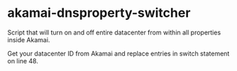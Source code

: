 # akamai-dnsproperty-switcher
Script that will turn on and off entire datacenter from within all properties inside Akamai.

Get your datacenter ID from Akamai and replace entries in switch statement on line 48.
